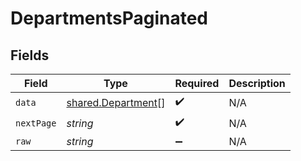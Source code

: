 # DepartmentsPaginated


## Fields

| Field                                                    | Type                                                     | Required                                                 | Description                                              |
| -------------------------------------------------------- | -------------------------------------------------------- | -------------------------------------------------------- | -------------------------------------------------------- |
| `data`                                                   | [shared.Department](../../models/shared/department.md)[] | :heavy_check_mark:                                       | N/A                                                      |
| `nextPage`                                               | *string*                                                 | :heavy_check_mark:                                       | N/A                                                      |
| `raw`                                                    | *string*                                                 | :heavy_minus_sign:                                       | N/A                                                      |